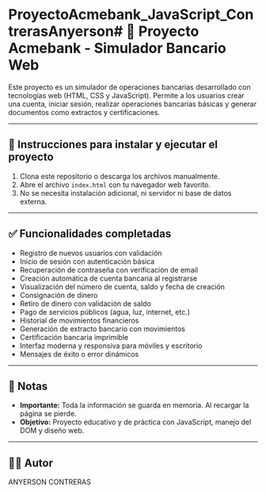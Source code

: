 # ProyectoAcmebank_JavaScript_ContrerasAnyerson# 💼 Proyecto Acmebank - Simulador Bancario Web

Este proyecto es un simulador de operaciones bancarias desarrollado con tecnologías web (HTML, CSS y JavaScript). Permite a los usuarios crear una cuenta, iniciar sesión, realizar operaciones bancarias básicas y generar documentos como extractos y certificaciones.

---

## 🚀 Instrucciones para instalar y ejecutar el proyecto

1. Clona este repositorio o descarga los archivos manualmente.
2. Abre el archivo `index.html` con tu navegador web favorito.
3. No se necesita instalación adicional, ni servidor ni base de datos externa.

---

## ✅ Funcionalidades completadas

- Registro de nuevos usuarios con validación
- Inicio de sesión con autenticación básica
- Recuperación de contraseña con verificación de email
- Creación automática de cuenta bancaria al registrarse
- Visualización del número de cuenta, saldo y fecha de creación
- Consignación de dinero
- Retiro de dinero con validación de saldo
- Pago de servicios públicos (agua, luz, internet, etc.)
- Historial de movimientos financieros
- Generación de extracto bancario con movimientos
- Certificación bancaria imprimible
- Interfaz moderna y responsiva para móviles y escritorio
- Mensajes de éxito o error dinámicos

---

## 📌 Notas

- **Importante:** Toda la información se guarda en memoria. Al recargar la página se pierde.
- **Objetivo:** Proyecto educativo y de práctica con JavaScript, manejo del DOM y diseño web.

---

## 👨‍💻 Autor

ANYERSON CONTRERAS
